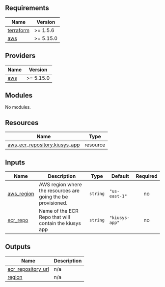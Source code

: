 ## Requirements

| Name | Version |
|------|---------|
| <a name="requirement_terraform"></a> [terraform](#requirement\_terraform) | >= 1.5.6 |
| <a name="requirement_aws"></a> [aws](#requirement\_aws) | >= 5.15.0 |

## Providers

| Name | Version |
|------|---------|
| <a name="provider_aws"></a> [aws](#provider\_aws) | >= 5.15.0 |

## Modules

No modules.

## Resources

| Name | Type |
|------|------|
| [aws_ecr_repository.kiusys_app](https://registry.terraform.io/providers/hashicorp/aws/latest/docs/resources/ecr_repository) | resource |

## Inputs

| Name | Description | Type | Default | Required |
|------|-------------|------|---------|:--------:|
| <a name="input_aws_region"></a> [aws\_region](#input\_aws\_region) | AWS region where the resources are going the be provisioned. | `string` | `"us-east-1"` | no |
| <a name="input_ecr_repo"></a> [ecr\_repo](#input\_ecr\_repo) | Name of the ECR Repo that will contain the kiusys app | `string` | `"kiusys-app"` | no |

## Outputs

| Name | Description |
|------|-------------|
| <a name="output_ecr_repository_url"></a> [ecr\_repository\_url](#output\_ecr\_repository\_url) | n/a |
| <a name="output_region"></a> [region](#output\_region) | n/a |

